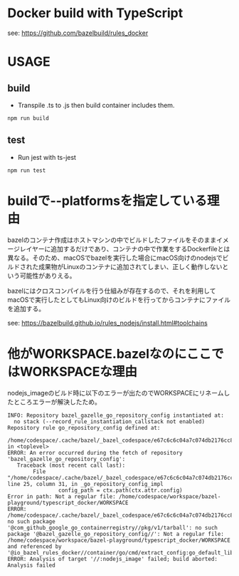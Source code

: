 # Docker build with TypeScript

see: https://github.com/bazelbuild/rules_docker

# USAGE
## build
- Transpile .ts to .js then build container includes them.

```
npm run build
```

## test
- Run jest with ts-jest

```
npm run test
```

# buildで--platformsを指定している理由
bazelのコンテナ作成はホストマシンの中でビルドしたファイルをそのままイメージレイヤーに追加するだけであり、コンテナの中で作業をするDockerfileとは異なる。そのため、macOSでbazelを実行した場合にmacOS向けのnodejsでビルドされた成果物がLinuxのコンテナに追加されてしまい、正しく動作しないという可能性がありえる。

bazelにはクロスコンパイルを行う仕組みが存在するので、それを利用してmacOSで実行したとしてもLinux向けのビルドを行ってからコンテナにファイルを追加する。

see: https://bazelbuild.github.io/rules_nodejs/install.html#toolchains

# 他がWORKSPACE.bazelなのにここではWORKSPACEな理由
nodejs_imageのビルド時に以下のエラーが出たのでWORKSPACEにリネームしたところエラーが解決したため。

```
INFO: Repository bazel_gazelle_go_repository_config instantiated at:
  no stack (--record_rule_instantiation_callstack not enabled)
Repository rule go_repository_config defined at:
  /home/codespace/.cache/bazel/_bazel_codespace/e67c6c6c04a7c074db2176cc8f2b24f7/external/bazel_gazelle/internal/go_repository_config.bzl:57:39: in <toplevel>
ERROR: An error occurred during the fetch of repository 'bazel_gazelle_go_repository_config':
   Traceback (most recent call last):
        File "/home/codespace/.cache/bazel/_bazel_codespace/e67c6c6c04a7c074db2176cc8f2b24f7/external/bazel_gazelle/internal/go_repository_config.bzl", line 25, column 31, in _go_repository_config_impl
                config_path = ctx.path(ctx.attr.config)
Error in path: Not a regular file: /home/codespace/workspace/bazel-playground/typescript_docker/WORKSPACE
ERROR: /home/codespace/.cache/bazel/_bazel_codespace/e67c6c6c04a7c074db2176cc8f2b24f7/external/io_bazel_rules_docker/container/go/cmd/extract_config/BUILD:19:11: no such package '@com_github_google_go_containerregistry//pkg/v1/tarball': no such package '@bazel_gazelle_go_repository_config//': Not a regular file: /home/codespace/workspace/bazel-playground/typescript_docker/WORKSPACE and referenced by '@io_bazel_rules_docker//container/go/cmd/extract_config:go_default_library'
ERROR: Analysis of target '//:nodejs_image' failed; build aborted: Analysis failed
```